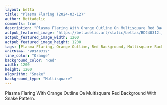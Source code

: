 ```yaml
---
layout: betta
title: "Plasma Flaring (2024-03-12)"
author: Bettadelic
comments: true
description: "Plasma Flaring With Orange Outline On Multisquare Red Background With Snake Pattern."
actpub_featured_image: "https://bettadelic.art/static/bettas/BD240312.jpg"
actpub_featured_image_width: 1200
actpub_featured_image_height: 1200
tags: [Plasma Flaring, Orange Outline, Red Background, Multisquare Background Pattern, Snake Pattern, March 2024]
unitName: "BD240312"
line_color: "Orange"
background_color: "Red"
width: 1200
height: 1200
algorithm: "Snake"
background_type: "Multisquare"
---
```


Plasma Flaring With Orange Outline On Multisquare Red Background With Snake Pattern.
